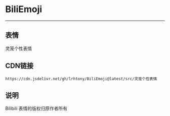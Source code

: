 
# BiliEmoji
---
## 表情
灵笼个性表情
## CDN链接
```
https://cdn.jsdelivr.net/gh/lrhtony/BiliEmoji@latest/src/灵笼个性表情
```
## 说明
Bilibili 表情的版权归原作者所有
